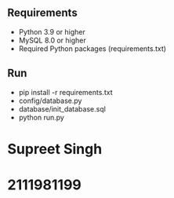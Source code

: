 ## Requirements

- Python 3.9 or higher
- MySQL 8.0 or higher
- Required Python packages (requirements.txt)

## Run
- pip install -r requirements.txt
- config/database.py
- database/init_database.sql
- python run.py

# Supreet Singh
# 2111981199
